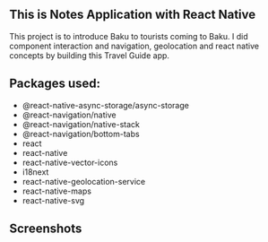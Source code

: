 ## This is Notes Application with React Native
This project is to introduce Baku to tourists coming to Baku. I did component interaction and navigation, geolocation and react native concepts by building this Travel Guide app.

## Packages used:

- @react-native-async-storage/async-storage
- @react-navigation/native
- @react-navigation/native-stack
- @react-navigation/bottom-tabs
- react
- react-native
- react-native-vector-icons
- i18next
- react-native-geolocation-service
- react-native-maps
- react-native-svg

## Screenshots

